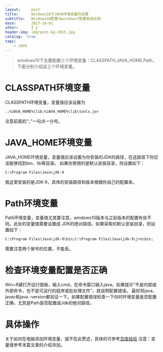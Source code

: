 ```yaml
--- 
layout:     post 
title:      Windows10下JAVA环境变量的设置 
subtitle:   Windows10配置与windows7配置有些区别  
date:       2017-10-01 
uthor:      Z.y 
header-img: img/post-bg-2015.jpg
catalog:  true
tags: 
    - JAVA
---
```




>windows10下主要配置三个环境变量：CLASSPATH,JAVA_HOME,Path，下面分别介绍这三个环境变量。

# CLASSPATH环境变量
CLASSPATH环境变量，变量值应该设置为

    .;%JAVA_HOME%\lib;%JAVA_HOME%\lib\tools.jar
     
注意前面的".;"一句点一分号。

# JAVA_HOME环境变量
JAVA_HOME环境变量，变量值应该设置为你安装的JDK的路径，在这路径下你应该能够找到bin、lib等目录。
如果你使用的是默认安装目录，则设置如下：

    C:\Program Files\Java\jdk-9

我这里安装的是JDK-9，具体的安装路径和版本根据你自己的配置来。

# Path环境变量
Path环境变量，变量值尤其要注意，windows10版本与之前版本的配置有些不同。此处的变量值需要设置成
JDK的绝对路径。如果采取的默认安装目录，则设置如下：

    C:\Program Files\Java\jdk-9\bin;C:\Program Files\Java\jdk-9\jre\bin;
    
需要注意两个冒号的位置，不能丢。

# 检查环境变量配置是否正确
Win+R键打开运行面板，输入cmd，在命令窗口输入java，如果提示“不是内部或外部命令，也不是可运行的程序或批处理文件”，就说明配置错误。
最好将java，javac和java -version都验证一下。如果配置错误检查一下你的环境变量是否配置正确，尤其是Path是否配置成Jdk的绝对路径。

# 具体操作
关于如何在电脑添加环境变量，就不在此赘述，具体的可参考[百度经验](http://jingyan.baidu.com/article/20b68a88bdda62796dec6248.html)
注意：变量值参考本篇文章的介绍添加。

